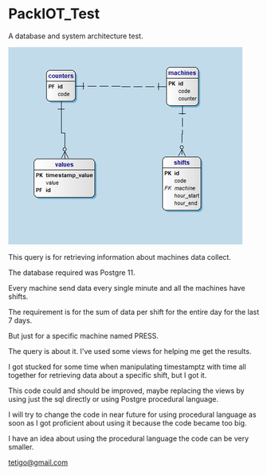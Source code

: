 # PackIOT_Test
A database and system architecture test.

![Machines Database](./PackIOT_Database_Test.png)

This query is for retrieving information about machines data collect. 

The database required was Postgre 11.

Every machine send data every single minute and all the machines have shifts.

The requirement is for the sum of data per shift for the entire day for the last 7 days.

But just for a specific machine named PRESS.

The query is about it. I've used some views for helping me get the results.

I got stucked for some time when manipulating timestamptz with time all together for retrieving data about a specific shift, but I got it. 

This code could and should be improved, maybe replacing the views by using just the sql directly or using Postgre procedural language.

I will try to change the code in near future for using procedural language as soon as I got proficient about using it because the code became too big.

I have an idea about using the procedural language the code can be very smaller.


<tetigo@gmail.com>


